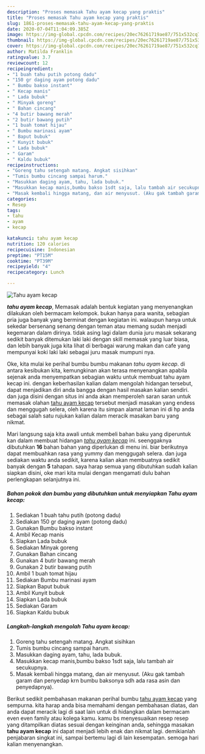 ```yaml
---
description: "Proses memasak Tahu ayam kecap yang praktis"
title: "Proses memasak Tahu ayam kecap yang praktis"
slug: 1861-proses-memasak-tahu-ayam-kecap-yang-praktis
date: 2020-07-04T11:04:09.385Z
image: https://img-global.cpcdn.com/recipes/20ec76261719ae87/751x532cq70/tahu-ayam-kecap-foto-resep-utama.jpg
thumbnail: https://img-global.cpcdn.com/recipes/20ec76261719ae87/751x532cq70/tahu-ayam-kecap-foto-resep-utama.jpg
cover: https://img-global.cpcdn.com/recipes/20ec76261719ae87/751x532cq70/tahu-ayam-kecap-foto-resep-utama.jpg
author: Matilda Franklin
ratingvalue: 3.7
reviewcount: 12
recipeingredient:
- "1 buah tahu putih potong dadu"
- "150 gr daging ayam potong dadu"
- " Bumbu bakso instant"
- " Kecap manis"
- " Lada bubuk"
- " Minyak goreng"
- " Bahan cincang"
- "4 butir bawang merah"
- "2 butir bawang putih"
- "1 buah tomat hijau"
- " Bumbu marinasi ayam"
- " Baput bubuk"
- " Kunyit bubuk"
- " Lada bubuk"
- " Garam"
- " Kaldu bubuk"
recipeinstructions:
- "Goreng tahu setengah matang. Angkat sisihkan"
- "Tumis bumbu cincang sampai harum."
- "Masukkan daging ayam, tahu, lada bubuk."
- "Masukkan kecap manis,bumbu bakso 1sdt saja, lalu tambah air secukupnya."
- "Masak kembali hingga matang, dan air menyusut. (Aku gak tambah garam dan penyedap krn bumbu baksonya sdh ada rasa asin dan penyedapnya)."
categories:
- Resep
tags:
- tahu
- ayam
- kecap

katakunci: tahu ayam kecap 
nutrition: 120 calories
recipecuisine: Indonesian
preptime: "PT15M"
cooktime: "PT39M"
recipeyield: "4"
recipecategory: Lunch

---
```



![Tahu ayam kecap](https://img-global.cpcdn.com/recipes/20ec76261719ae87/751x532cq70/tahu-ayam-kecap-foto-resep-utama.jpg)

<b><i>tahu ayam kecap</i></b>, Memasak adalah bentuk kegiatan yang menyenangkan dilakukan oleh bermacam kelompok. bukan hanya para wanita, sebagian pria juga banyak yang berminat dengan kegiatan ini. walaupun hanya untuk sekedar bersenang senang dengan teman atau memang sudah menjadi kegemaran dalam dirinya. tidak asing lagi dalam dunia juru masak sekarang sedikit banyak ditemukan laki laki dengan skill memasak yang luar biasa, dan lebih banyak juga kita lihat di berbagai warung makan dan cafe yang mempunyai koki laki laki sebagai juru masak mumpuni nya.



Oke, kita mulai ke perihal bumbu bumbu makanan <i>tahu ayam kecap</i>. di antara kesibukan kita, kemungkinan akan terasa menyenangkan apabila sejenak anda menyempatkan sebagian waktu untuk membuat tahu ayam kecap ini. dengan keberhasilan kalian dalam mengolah hidangan tersebut, dapat menjadikan diri anda bangga dengan hasil masakan kalian sendiri. dan juga disini dengan situs ini anda akan memperoleh saran saran untuk memasak olahan <u>tahu ayam kecap</u> tersebut menjadi masakan yang endess dan menggugah selera, oleh karena itu simpan alamat laman ini di hp anda sebagai salah satu rujukan kalian dalam meracik masakan baru yang nikmat.


Mari langsung saja kita awali untuk membeli bahan baku yang diperuntuk kan dalam membuat hidangan <u><i>tahu ayam kecap</i></u> ini. seenggaknya dibutuhkan <b>16</b> bahan bahan yang diperlukan di menu ini. biar berikutnya dapat membuahkan rasa yang yummy dan menggugah selera. dan juga sediakan waktu anda sedikit, karena kalian akan membuatnya sedikit banyak dengan <b>5</b> tahapan. saya harap semua yang dibutuhkan sudah kalian siapkan disini, oke mari kita mulai dengan mengamati dulu bahan perlengkapan selanjutnya ini.

<!--inarticleads1-->

##### Bahan pokok dan bumbu yang dibutuhkan untuk menyiapkan Tahu ayam kecap:

1. Sediakan 1 buah tahu putih (potong dadu)
1. Sediakan 150 gr daging ayam (potong dadu)
1. Gunakan  Bumbu bakso instant
1. Ambil  Kecap manis
1. Siapkan  Lada bubuk
1. Sediakan  Minyak goreng
1. Gunakan  Bahan cincang
1. Gunakan 4 butir bawang merah
1. Gunakan 2 butir bawang putih
1. Ambil 1 buah tomat hijau
1. Sediakan  Bumbu marinasi ayam
1. Siapkan  Baput bubuk
1. Ambil  Kunyit bubuk
1. Siapkan  Lada bubuk
1. Sediakan  Garam
1. Siapkan  Kaldu bubuk




<!--inarticleads2-->

##### Langkah-langkah mengolah Tahu ayam kecap:

1. Goreng tahu setengah matang. Angkat sisihkan
1. Tumis bumbu cincang sampai harum.
1. Masukkan daging ayam, tahu, lada bubuk.
1. Masukkan kecap manis,bumbu bakso 1sdt saja, lalu tambah air secukupnya.
1. Masak kembali hingga matang, dan air menyusut. (Aku gak tambah garam dan penyedap krn bumbu baksonya sdh ada rasa asin dan penyedapnya).




Berikut sedikit pembahasan makanan perihal bumbu <u>tahu ayam kecap</u> yang sempurna. kita harap anda bisa memahami dengan pembahasan diatas, dan anda dapat meracik lagi di saat lain untuk di hidangkan dalam bermacam even even family atau kolega kamu. kamu bs menyesuaikan resep resep yang ditampilkan diatas sesuai dengan keinginan anda, sehingga masakan <b>tahu ayam kecap</b> ini dapat menjadi lebih enak dan nikmat lagi. demikianlah penjabaran singkat ini, sampai bertemu lagi di lain kesempatan. semoga hari kalian menyenangkan.
